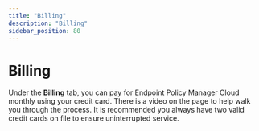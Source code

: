```yaml
---
title: "Billing"
description: "Billing"
sidebar_position: 80
---
```


# Billing

Under the **Billing** tab, you can pay for Endpoint Policy Manager Cloud monthly using your credit
card. There is a video on the page to help walk you through the process. It is recommended you
always have two valid credit cards on file to ensure uninterrupted service.
